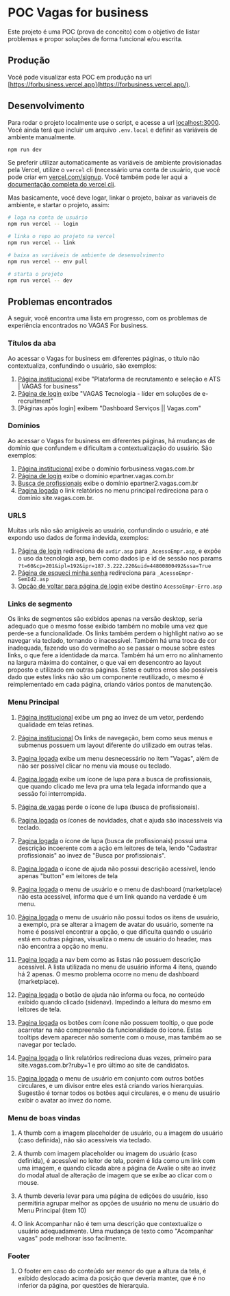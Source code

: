 # POC Vagas for business

Este projeto é uma POC (prova de conceito) com o objetivo de listar problemas e propor soluções de forma funcional e/ou escrita.

## Produção

Você pode visualizar esta POC em produção na url [https://forbusiness.vercel.app](https://forbusiness.vercel.app/).

## Desenvolvimento

Para rodar o projeto localmente use o script, e acesse a url [localhost:3000](http://localhost:3000). Você ainda terá que incluir um arquivo `.env.local` e definir as variáveis de ambiente manualmente.

```sh
npm run dev
```

Se preferir utilizar automaticamente as variáveis de ambiente provisionadas pela Vercel, utilize o `vercel` cli (necessário uma conta de usuário, que você pode criar em [vercel.com/signup](https://vercel.com/signup). Você também pode ler aqui a [documentação completa do vercel cli](https://vercel.com/docs/cli#commands/dev).

Mas basicamente, vocé deve logar, linkar o projeto, baixar as variaveis de ambiente, e startar o projeto, assim:

```sh
# loga na conta de usuário
npm run vercel -- login

# linka o repo ao projeto na vercel
npm run vercel -- link

# baixa as variáveis de ambiente de desenvolvimento
npm run vercel -- env pull

# starta o projeto
npm run vercel -- dev
```

## Problemas encontrados

A seguir, você encontra uma lista em progresso, com os problemas de experiência encontrados no VAGAS For business.

### Títulos da aba

Ao acessar o Vagas for business em diferentes páginas, o título não contextualiza, confundindo o usuário, são exemplos:

1. [Página institucional](https://forbusiness.vagas.com.br/) exibe "Plataforma de recrutamento e seleção e ATS | VAGAS for business"
2. [Página de login]() exibe "VAGAS Tecnologia - líder em soluções de e-recruitment"
3. [Páginas após login] exibem "Dashboard Serviços || Vagas.com"

### Domínios

Ao acessar o Vagas for business em diferentes páginas, há mudanças de domínio que confundem e dificultam a contextualização do usuário. São exemplos:

1. [Página institucional](https://forbusiness.vagas.com.br/) exibe o domínio forbusiness.vagas.com.br
2. [Página de login](https://epartner.vagas.com.br/avdir.asp) exibe o domínio epartner.vagas.com.br
3. [Busca de profissionais](https://epartner.ad.vagastec.com.br/) exibe o domínio epartner2.vagas.com.br
4. [Pagina logada](https://epartner.vagastec.com.br/) o link relatórios no menu principal redireciona para o domínio site.vagas.com.br.

### URLS

Muitas urls não são amigáveis ao usuário, confundindo o usuário, e até expondo uso dados de forma indevida, exemplos:

1. [Página de login](https://epartner.vagas.com.br/avdir.asp) redireciona de `avdir.asp` para `_AcessoEmpr.asp`, e expõe o uso da tecnologia asp, bem como dados ip e id de sessão nos params `?t=60&cp=201&ipl=192&ipr=187.3.222.220&uid=44800800492&ssa=True`
2. [Página de esqueci minha senha](https://epartner.vagas.com.br/_AcessoEmpr-SemId2.asp) redireciona para `_AcessoEmpr-SemId2.asp`
3. [Opção de voltar para página de login](https://epartner.vagas.com.br/_AcessoEmpr-SemId2.asp) exibe destino `AcessoEmpr-Erro.asp`

### Links de segmento

Os links de segmentos são exibidos apenas na versão desktop, seria adequado que o mesmo fosse exibido também no mobile uma vez que perde-se a funcionalidade. 
Os links também perdem o highlight nativo ao se navegar via teclado, tornando o inacessível.
Também há uma troca de cor inadequada, fazendo uso do vermelho ao se passar o mouse sobre estes links, o que fere a identidade da marca. 
Também há um erro no alinhamento na largura máxima do container, o que vai em desencontro ao layout proposto e utilizado em outras páginas.
Estes e outros erros são possíveis dado que estes links não são um componente reutilizado, o mesmo é reimplementado em cada página, criando vários pontos de manutenção.

### Menu Principal

1. [Página institucional](https://forbusiness.vagas.com.br/) exibe um png ao invez de um vetor, perdendo qualidade em telas retinas.

2.  [Página institucional](https://forbusiness.vagas.com.br/) Os links de navegação, bem como seus menus e submenus possuem um layout diferente do utilizado em outras telas.

3. [Pagina logada](https://epartner.vagastec.com.br/) exibe um menu desnecessário no item "Vagas", além de não ser possível clicar no menu via mouse ou teclado.

4. [Pagina logada](https://epartner.vagastec.com.br/) exibe um ícone de lupa para a busca de profissionais, que quando clicado me leva pra uma tela legada informando que a sessão foi interrompida.

5. [Página de vagas](https://epartner.ad.vagastec.com.br/vagas) perde o ícone de lupa (busca de profissionais).

6. [Pagina logada](https://epartner.vagastec.com.br/) os ícones de novidades, chat e ajuda são inacessíveis via teclado.

7. [Pagina logada](https://epartner.vagastec.com.br/) o ícone de lupa (busca de profissionais) possui uma descrição incoerente com a ação em leitores de tela, lendo "Cadastrar profissionais" ao invez de "Busca por profissionais".

8. [Pagina logada](https://epartner.vagastec.com.br/) o ícone de ajuda não possui descrição acessível, lendo apenas "button" em leitores de tela

9. [Pagina logada](https://epartner.vagastec.com.br/) o menu de usuário e o menu de dashboard (marketplace) não esta acessível, informa que é um link quando na verdade é um menu.

10. [Página logada](https://epartner.vagastec.com.br/) o menu de usuário não possui todos os itens de usuário, a exemplo, pra se alterar a imagem de avatar do usuário, somente na home é possível encontrar a opção, o que dificulta quando o usuário está em outras páginas, visualiza o menu de usuário do header, mas não encontra a opção no menu.

11. [Pagina logada](https://epartner.vagastec.com.br/) a nav bem como as listas não possuem descrição acessível. A lista utilizada no menu de usuário informa 4 itens, quando há 2 apenas. O mesmo problema ocorre no menu de dashboard (marketplace).

12. [Pagina logada](https://epartner.vagastec.com.br/) o botão de ajuda não informa ou foca, no conteúdo exibido quando clicado (sidenav). Impedindo a leitura do mesmo em leitores de tela.

13. [Pagina logada](https://epartner.vagastec.com.br/) os botões com ícone não possuem tooltip, o que pode acarretar na não compreensão da funcionalidade do ícone. Estas tooltips devem aparecer não somente com o mouse, mas também ao se navegar por teclado.

14. [Pagina logada](https://epartner.vagastec.com.br/) o link relatórios redireciona duas vezes, primeiro para site.vagas.com.br?ruby=1 e pro último ao site de candidatos.

15. [Pagina logada](https://epartner.vagastec.com.br/) o menu de usuário em conjunto com outros botões circulares, e um divisor entre eles está criando varios hierarquias. Sugestão é tornar todos os botões aqui circulares, e o  menu de usuário exibir o avatar ao invez do nome.

### Menu de boas vindas

1. A thumb com a imagem placeholder de usuário, ou a imagem do usuário (caso definida), não são acessíveis via teclado.

2. A thumb com imagem placeholder ou imagem do usuário (caso definida), é acessível no  leitor de tela, porém é lida como um link com uma imagem, e  quando clicada abre a página de Avalie o site ao invéz do modal atual de alteração de imagem que se exibe ao clicar com o mouse. 

3. A thumb deveria levar para uma página de edições do usuário, isso permitiria agrupar melhor as opções de usuário no menu de usuário do Menu Principal (item 10)

4. O link Acompanhar não é tem uma descrição que contextualize o usuário adequadamente. Uma mudança de texto como "Acompanhar vagas" pode melhorar isso facilmente.

### Footer

1. O footer em caso do conteúdo ser menor do que a altura da tela, é exibido deslocado acima da posição que deveria manter, que é no inferior da página, por questões de hierarquia.
